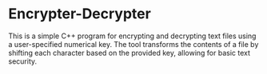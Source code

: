 # Encrypter-Decrypter
This is a simple C++ program for encrypting and decrypting text files using a user-specified numerical key. The tool transforms the contents of a file by shifting each character based on the provided key, allowing for basic text security. 
